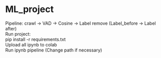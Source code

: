 # ML_project
Pipeline:
crawl -> VAD -> Cosine -> Label remove (Label_before -> Label after) <br/>
Run project: <br/>
pip install -r requirements.txt <br/>
Upload all ipynb to colab <br/>
Run ipynb pipeline (Change path if necessary) <br/>